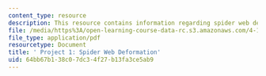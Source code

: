 ```yaml
---
content_type: resource
description: This resource contains information regarding spider web deformation.
file: /media/https%3A/open-learning-course-data-rc.s3.amazonaws.com/4-112-architecture-design-fundamentals-i-nano-machines-fall-2012/64bb67b138c07dc34f27b13fa3ce5ab9_MIT4_112F12_Doc_Ex1_TR.pdf
file_type: application/pdf
resourcetype: Document
title: ' Project 1: Spider Web Deformation'
uid: 64bb67b1-38c0-7dc3-4f27-b13fa3ce5ab9
---
```

